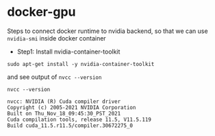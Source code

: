 # docker-gpu

Steps to connect docker runtime to nvidia backend, so that we can use `nvidia-smi` inside docker container

- Step1: Install nvidia-container-toolkit
```
sudo apt-get install -y nvidia-container-toolkit
```
and see output of `nvcc --version`
```
nvcc --version

nvcc: NVIDIA (R) Cuda compiler driver
Copyright (c) 2005-2021 NVIDIA Corporation
Built on Thu_Nov_18_09:45:30_PST_2021
Cuda compilation tools, release 11.5, V11.5.119
Build cuda_11.5.r11.5/compiler.30672275_0
```
